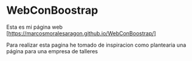 # WebConBoostrap

 Esta es mi página web [https://marcosmoralesaragon.github.io/WebConBoostrap/]


Para realizar esta pagina he tomado de inspiracion como plantearia una página para una empresa de talleres 
